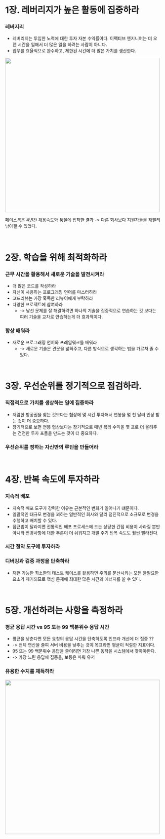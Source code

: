 # 1장. 레버리지가 높은 활동에 집중하라
### 레버지리
- 레버리지는 투입한 노력에 대한 투자 자본 수익률이다. 이펙티브 엔지니어는 더 오랜 시간을 일해서 더 많은 일을 하려는 사람이 아니다. 
- 업무를 효율적으로 완수하고, 제한된 시간에 더 많은 가치를 생산한다.

<img width="500" src="https://user-images.githubusercontent.com/60383031/209515638-3ec9199a-7c5a-4966-a807-58f2974fb908.png">

페이스북은 4년간 채용속도와 품질에 집착한 결과 -> 다른 회사보다 지원자들을 재빨리 낚아챌 수 있었다.

<br>

# 2장. 학습을 위해 최적화하라
### 근무 시간을 활용해서 새로운 기술을 발전시켜라
- 더 많은 코드를 작성하라 
- 자신이 사용하는 프로그래밍 언어를 마스터하라
- 코드리뷰는 가장 혹독한 리뷰어에게 부탁하라
- 다양한 프로젝트에 참여하라 
  - -> 낯선 문제를 잘 해결하려면 하나의 기술을 집중적으로 연습하는 것 보다는 여러 기술을 교차로 연습하는게 더 효과적이다.

### 항상 배워라 
- 새로운 프로그래밍 언어와 프레임워크를 배워라
  - ->  새로운 기술은 견문을 넓혀주고, 다른 방식으로 생각하는 법을 가르쳐 줄 수 있다.

<br>

# 3장. 우선순위를 정기적으로 점검하라.
### 직접적으로 가치를 생상하는 일에 집중하라
- 저렴한 항공권을 찾는 것보다는 협상에 몇 시간 투자해서 연봉을 몇 천 달러 인상 받는 것이 더 중요하다.
- 장기적으로 보면 연봉 협상보다는 장기적으로 매년 복리 수익을 몇 프로 더 올려주는 건전한 투자 포폴을 만드는 것이 더 중요하다.

### 우선순위를 정하는 자신만의 루틴을 만들어라 

<br>

# 4장. 반복 속도에 투자하라
### 지속적 배포 
- 지속적 배포 도구가 강력한 이유는 근본적인 변화가 일어나기 떄문이다.
- 일괄적인 대규모 변경을 꾀하는 일반적인 회사와 달리 점진적으로 소규모로 변경을 수행하고 배치할 수 있다.
- 접근법이 달라지면 전통적인 배포 프로세스에 드는 상당한 간접 비용이 사라질 뿐만 아니라 변경사항에 대한 추론이 더 쉬워지고 개발 주기 반복 속도도 훨씬 빨라진다.

### 시간 절약 도구에 투자하라

### 디버깅과 검증 과정을 단축하라
- 재현 가능한 최소한의 테스트 케이스를 활용하면 주의를 분산시키는 모든 불필요한 요소가 제거되므로 핵심 문제에 최대한 많은 시간과 에너지를 쓸 수 있다.

<br>

# 5장. 개선하려는 사항을 측정하라
### 평균 응답 시간 vs 95 또는 99 백분위수 응답 시간
- 평균을 낮춘다면 모든 요청의 응답 시간을 단축하도록 인프라 개선에 더 집중 ??
- -> 전체 연산을 줄여 서버 비용을 낮추는 것이 목표라면 평균이 적절한 지표이다.
- 95 또는 99 백분위수 응답을 줄이려면 가장 나쁜 동작을 시스템에서 찾아야한다.
- -> 가장 느린 응답에 집중을, 보통은 파워 유저

### 유용한 수치를 체득하라
<img width="500" src="https://user-images.githubusercontent.com/60383031/209624858-4cff2adb-97e9-4a2a-897f-c4370f7200c7.png">




